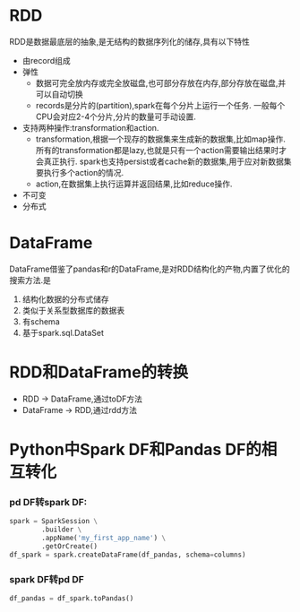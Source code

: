 # RDD
RDD是数据最底层的抽象,是无结构的数据序列化的储存,具有以下特性
- 由record组成
- 弹性
    - 数据可完全放内存或完全放磁盘,也可部分存放在内存,部分存放在磁盘,并可以自动切换
    - records是分片的(partition),spark在每个分片上运行一个任务.
    一般每个CPU会对应2-4个分片,分片的数量可手动设置.
    <!--
     - RDD出错后可通过血缘自动容错重新计算,而不是在不同节点做数据备份.
     这是RDD的最大优点,使得计算效率更高,数据管理成本更低
     - 可checkpoint(设置检查点,用于容错),可persist或cache(缓存)
    -->
- 支持两种操作:transformation和action.
    - transformation,根据一个现存的数据集来生成新的数据集,比如map操作.    
    所有的transformation都是lazy,也就是只有一个action需要输出结果时才会真正执行.
    spark也支持persist或者cache新的数据集,用于应对新数据集要执行多个action的情况.
    - action,在数据集上执行运算并返回结果,比如reduce操作.
- 不可变
- 分布式

# DataFrame  
DataFrame借鉴了pandas和r的DataFrame,是对RDD结构化的产物,内置了优化的搜索方法.是
1. 结构化数据的分布式储存
2. 类似于关系型数据库的数据表
3. 有schema
4. 基于spark.sql.DataSet

# RDD和DataFrame的转换
- RDD -> DataFrame,通过toDF方法
- DataFrame -> RDD,通过rdd方法

# Python中Spark DF和Pandas DF的相互转化

### pd DF转spark DF:
```python
spark = SparkSession \
        .builder \
        .appName('my_first_app_name') \
        .getOrCreate()
df_spark = spark.createDataFrame(df_pandas, schema=columns)

```

### spark DF转pd DF
```python
df_pandas = df_spark.toPandas()
```
